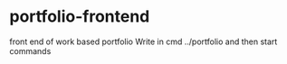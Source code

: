 # portfolio-frontend

front end of work based portfolio
Write in cmd ../portfolio and then start commands
